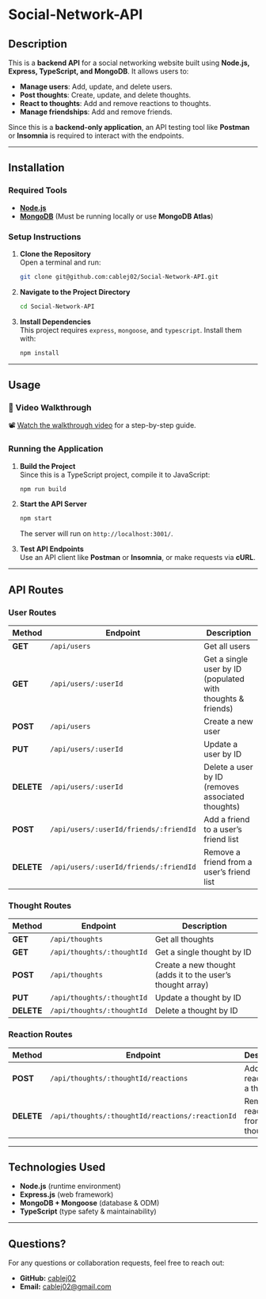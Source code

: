 # Social-Network-API

## Description

This is a **backend API** for a social networking website built using **Node.js, Express, TypeScript, and MongoDB**. It allows users to:

- **Manage users**: Add, update, and delete users.
- **Post thoughts**: Create, update, and delete thoughts.
- **React to thoughts**: Add and remove reactions to thoughts.
- **Manage friendships**: Add and remove friends.

Since this is a **backend-only application**, an API testing tool like **Postman** or **Insomnia** is required to interact with the endpoints.

---

## Installation

### Required Tools

- **[Node.js](https://nodejs.org/)**
- **[MongoDB](https://www.mongodb.com/)** (Must be running locally or use **MongoDB Atlas**)

### Setup Instructions

1. **Clone the Repository**  
   Open a terminal and run:

    ```bash
    git clone git@github.com:cablej02/Social-Network-API.git
    ```

2. **Navigate to the Project Directory**  

    ```bash
    cd Social-Network-API
    ```

3. **Install Dependencies**  
   This project requires `express`, `mongoose`, and `typescript`. Install them with:

    ```bash
    npm install
    ```

---

## Usage

### 🎥 Video Walkthrough

📽️ [Watch the walkthrough video](https://drive.google.com/file/d/1p5iwam1HksZ68kQ9y_hNYM6GYJgkpx-b/view?usp=drive_link) for a step-by-step guide.

### Running the Application

1. **Build the Project**  
   Since this is a TypeScript project, compile it to JavaScript:

    ```bash
    npm run build
    ```

2. **Start the API Server**  

    ```bash
    npm start
    ```

   The server will run on `http://localhost:3001/`.

3. **Test API Endpoints**  
   Use an API client like **Postman** or **Insomnia**, or make requests via **cURL**.

---

## API Routes

### User Routes

| Method   | Endpoint                               | Description                                          |
|----------|----------------------------------------|------------------------------------------------------|
| **GET**  | `/api/users`                           | Get all users                                       |
| **GET**  | `/api/users/:userId`                  | Get a single user by ID (populated with thoughts & friends) |
| **POST** | `/api/users`                           | Create a new user                                   |
| **PUT**  | `/api/users/:userId`                  | Update a user by ID                                |
| **DELETE** | `/api/users/:userId`                 | Delete a user by ID (removes associated thoughts) |
| **POST** | `/api/users/:userId/friends/:friendId` | Add a friend to a user’s friend list               |
| **DELETE** | `/api/users/:userId/friends/:friendId` | Remove a friend from a user’s friend list        |

### Thought Routes

| Method   | Endpoint                      | Description                                        |
|----------|--------------------------------|----------------------------------------------------|
| **GET**  | `/api/thoughts`                | Get all thoughts                                  |
| **GET**  | `/api/thoughts/:thoughtId`     | Get a single thought by ID                        |
| **POST** | `/api/thoughts`                | Create a new thought (adds it to the user’s thought array) |
| **PUT**  | `/api/thoughts/:thoughtId`     | Update a thought by ID                            |
| **DELETE** | `/api/thoughts/:thoughtId`   | Delete a thought by ID                            |

### Reaction Routes

| Method   | Endpoint                                   | Description                            |
|----------|-------------------------------------------|----------------------------------------|
| **POST** | `/api/thoughts/:thoughtId/reactions`      | Add a reaction to a thought           |
| **DELETE** | `/api/thoughts/:thoughtId/reactions/:reactionId` | Remove a reaction from a thought |

---

## Technologies Used

- **Node.js** (runtime environment)
- **Express.js** (web framework)
- **MongoDB + Mongoose** (database & ODM)
- **TypeScript** (type safety & maintainability)

---

## Questions?

For any questions or collaboration requests, feel free to reach out:

- **GitHub:** [cablej02](https://github.com/cablej02)
- **Email:** [cablej02@gmail.com](mailto:cablej02@gmail.com)

